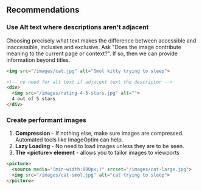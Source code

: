 ## Recommendations
### Use Alt text where descriptions aren't adjacent
Choosing precisely what text makes the difference between accessible and inaccessible, inclusive and exclusive. Ask "Does the image contribute meaning to the current page or context?". If so, then we can provide information beyond titles. 

``` html
<img src="/images/cat.jpg" alt="Smol kitty trying to sleep">

<!-- no need for alt text if adjacent text the descriptor -->
<div>
  <img src="/images/rating-4-5-stars.jpg" alt="">
  4 out of 5 stars
</div>
```

### Create performant images
1. **Compression** - If nothing else, make sure images are compressed. Automated tools like ImageOptim can help. 
2. **Lazy Loading** - No need to load images unless they are to be seen. 
3. **The &lt;picture> element** - allows you to tailor images to viewports
```html
<picture>
  <source media="(min-width:800px;)" srcset="/images/cat-large.jpg">
  <img src="/images/cat-smol.jpg" alt="cat trying to sleep">
</picture>
```